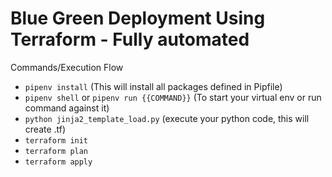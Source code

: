 # Blue Green Deployment Using Terraform - Fully automated


Commands/Execution Flow
 - `pipenv install` (This will install all packages defined in Pipfile)
 - `pipenv shell` or `pipenv run {{COMMAND}}` (To start your virtual env or run command against it)
 - `python jinja2_template_load.py` (execute your python code, this will create .tf)
 - `terraform init`
 - `terraform plan`
 - `terraform apply`